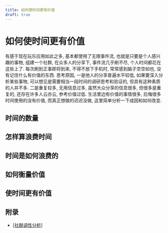 ```yaml
---
title: 如何使时间更有价值
draft: true
---
```


# 如何使时间更有价值

有感于现在玩乐应用如此之多, 基本都使用了无限事件流, 也就是只要是个人感兴趣的事物, 组建一个社群, 在众多人的分享下, 事件流几乎刷不尽, 个人时间都花在这些上了. 每次刷到正事即将到来, 不得不放下手机时, 常常感到脑子空空如也, 没有记住什么有价值的东西. 思考原因, 一是他人的分享普遍水平较低, 如果要深入分析某些事物, 可以想见是需要相当一段时间的调研思考和验证的, 但具有这种素质的人并不多. 二是重复较多, 无用信息过多, 虽然大众分享的信息很多, 但很多是重复的, 还存在许多人云亦云, 参考价值过低. 生活里边有价值的事情很多, 后悔很多时间使用的没有价值, 而真正想做的迟迟没做, 这里简单分析一下成因和如何改变.

## 时间的数量

## 怎样算浪费时间

## 时间是如何浪费的

## 如何衡量价值

## 使时间更有价值

## 附录

- [[社群调性分析]]

[//begin]: # "Autogenerated link references for markdown compatibility"
[社群调性分析]: 社群调性分析/%E7%A4%BE%E7%BE%A4%E8%B0%83%E6%80%A7%E5%88%86%E6%9E%90 "社群调性分析"
[//end]: # "Autogenerated link references"